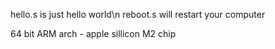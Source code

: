 hello.s is just hello world\n
reboot.s will restart your computer

64 bit ARM arch - apple sillicon M2 chip
